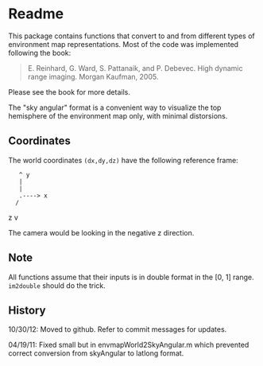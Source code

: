 Readme
======

This package contains functions that convert to and from different types 
of environment map representations. Most of the code was implemented 
following the book:

> E. Reinhard, G. Ward, S. Pattanaik, and P. Debevec. High dynamic range 
> imaging. Morgan Kaufman, 2005.

Please see the book for more details. 

The "sky angular" format is a convenient way to visualize the top 
hemisphere of the environment map only, with minimal distorsions. 

Coordinates
-----------

The world coordinates `(dx,dy,dz)` have the following reference frame:

       ^ y
       |
       |
       .----> x
      /
  z  v
  
The camera would be looking in the negative z direction.

Note
----

All functions assume that their inputs is in double format in the [0, 1] 
range. `im2double` should do the trick.

History
-------

10/30/12: Moved to github. Refer to commit messages for updates.

04/19/11: Fixed small but in envmapWorld2SkyAngular.m which prevented 
correct conversion from skyAngular to latlong format.